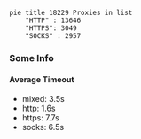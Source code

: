 
```mermaid
pie title 18229 Proxies in list
    "HTTP" : 13646
    "HTTPS": 3049
    "SOCKS" : 2957
```

### Some Info
#### Average Timeout

- mixed: 3.5s
- http: 1.6s
- https: 7.7s
- socks: 6.5s